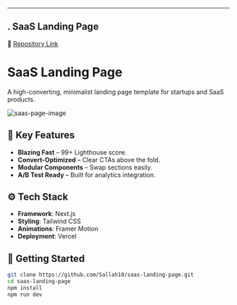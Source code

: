 
---

## **. SaaS Landing Page**  
🔗 [Repository Link](https://github.com/Sallah10/saas-landing-page)  

# SaaS Landing Page  

A high-converting, minimalist landing page template for startups and SaaS products.  

![saas-page-image](https://github.com/user-attachments/assets/c1332c0e-2bdd-4dad-ac26-921e3b037ca4) 

## 🎯 Key Features  
- **Blazing Fast** – 99+ Lighthouse score.  
- **Convert-Optimized** – Clear CTAs above the fold.  
- **Modular Components** – Swap sections easily.  
- **A/B Test Ready** – Built for analytics integration.  

## ⚙️ Tech Stack  
- **Framework**: Next.js  
- **Styling**: Tailwind CSS  
- **Animations**: Framer Motion  
- **Deployment**: Vercel  

## 🏁 Getting Started  
```bash
git clone https://github.com/Sallah10/saas-landing-page.git
cd saas-landing-page
npm install
npm run dev
